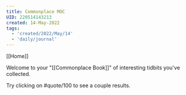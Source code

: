 ```yaml
---
title: Commonplace MOC
UID: 220514143213
created: 14-May-2022
tags:
  - 'created/2022/May/14'
  - 'daily/journal'
---
```

[[Home]]

Welcome to your "[[Commonplace Book]]" of interesting tidbits you've collected. 

Try clicking on #quote/100 to see a couple results.
